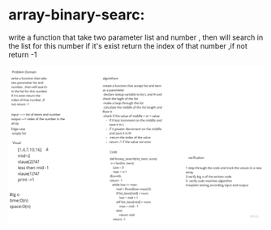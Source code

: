# array-binary-searc:
write a function that take two parameter list and number , then will search in the list for this number if it's exist return the index of that number ,if not return -1

![Image](binareysearch.jpg)
